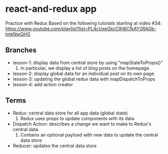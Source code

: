 # react-and-redux app
Practice with Redux
Based on the following tutorials starting at video #34: https://www.youtube.com/playlist?list=PL4cUxeGkcC9ij8CfkAY2RAGb-tmkNwQHG

## Branches
- lesson-1: display data from central store by using "mapStateToProps()"
    1. In particular, we display a list of blog posts on the homepage.
- lesson-2: display global data for an individual post on its own page
- lesson-3: updating the global redux data with mapDispatchToProps
- lesson-4: add action creator

## Terms
- Redux: central data store for all app data (global state)
    1. Redux uses props to update components with its data
- Dispatch Action: describes a change we want to make to Redux's central data
    1. Contains an optional payload with new data to update the central data store
- Reducer: updates the central data store